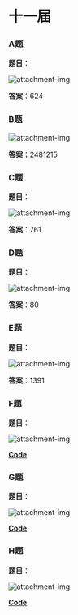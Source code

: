 # 十一届

### A题

**题目**：

![attachment-img](.md\A.png)

**答案**：624



### B题

![attachment-img](.md\B.png)

**答案**；2481215



### C题

**题目**：

![attachment-img](.md\C.png)

**答案**：761



### D题

**题目**：

![attachment-img](\.md\D.png)

**答案**：80



### E题

**题目**：

![attachment-img](.md\E.png)

**答案**：1391



### F题

**题目**：

![attachment-img](.md\F.png)

**[Code](F.cpp)**



### G题

**题目**：

![attachment-img](.md\G.png)

**[Code](G.cpp)**



### H题

**题目**：

![attachment-img](.md\H.png)

**[Code](H.cpp)**
